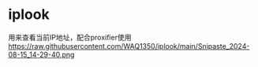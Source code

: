 # iplook
用来查看当前IP地址，配合proxifier使用
https://raw.githubusercontent.com/WAQ1350/iplook/main/Snipaste_2024-08-15_14-29-40.png
